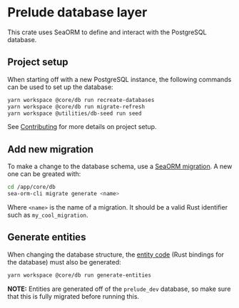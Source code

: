 <!--
MIT License

Copyright (c) 2023 Sophie Katz

Permission is hereby granted, free of charge, to any person obtaining a copy
of this software and associated documentation files (the "Software"), to deal
in the Software without restriction, including without limitation the rights
to use, copy, modify, merge, publish, distribute, sublicense, and/or sell
copies of the Software, and to permit persons to whom the Software is
furnished to do so, subject to the following conditions:

The above copyright notice and this permission notice shall be included in all
copies or substantial portions of the Software.

THE SOFTWARE IS PROVIDED "AS IS", WITHOUT WARRANTY OF ANY KIND, EXPRESS OR
IMPLIED, INCLUDING BUT NOT LIMITED TO THE WARRANTIES OF MERCHANTABILITY,
FITNESS FOR A PARTICULAR PURPOSE AND NONINFRINGEMENT. IN NO EVENT SHALL THE
AUTHORS OR COPYRIGHT HOLDERS BE LIABLE FOR ANY CLAIM, DAMAGES OR OTHER
LIABILITY, WHETHER IN AN ACTION OF CONTRACT, TORT OR OTHERWISE, ARISING FROM,
OUT OF OR IN CONNECTION WITH THE SOFTWARE OR THE USE OR OTHER DEALINGS IN THE
SOFTWARE.
-->

# Prelude database layer

This crate uses SeaORM to define and interact with the PostgreSQL database.

## Project setup

When starting off with a new PostgreSQL instance, the following commands can be used to set up the database:

```bash
yarn workspace @core/db run recreate-databases
yarn workspace @core/db run migrate-refresh
yarn workspace @utilities/db-seed run seed
```

See [Contributing](/docs/Contributing.md) for more details on project setup.

## Add new migration

To make a change to the database schema, use a [SeaORM migration](https://www.sea-ql.org/SeaORM/docs/migration/setting-up-migration/). A new one can be greated with:

```bash
cd /app/core/db
sea-orm-cli migrate generate <name>
```

Where `<name>` is the name of a migration. It should be a valid Rust identifier such as `my_cool_migration`.

## Generate entities

When changing the database structure, the [entity code](https://www.sea-ql.org/SeaORM/docs/generate-entity/sea-orm-cli/) (Rust bindings for the database) must also be generated:

```bash
yarn workspace @core/db run generate-entities
```

**NOTE:** Entities are generated off of the `prelude_dev` database, so make sure that this is fully migrated before running this.
